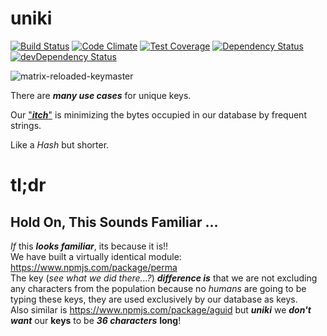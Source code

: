 # uniki

[![Build Status](https://travis-ci.org/nelsonic/uniki.svg)](https://travis-ci.org/nelsonic/uniki)
[![Code Climate](https://codeclimate.com/github/nelsonic/uniki/badges/gpa.svg)](https://codeclimate.com/github/nelsonic/uniki)
[![Test Coverage](https://codeclimate.com/github/nelsonic/uniki/badges/coverage.svg)](https://codeclimate.com/github/nelsonic/uniki/coverage)
[![Dependency Status](https://david-dm.org/nelsonic/uniki.svg)](https://david-dm.org/nelsonic/uniki)
[![devDependency Status](https://david-dm.org/nelsonic/uniki/dev-status.svg)](https://david-dm.org/nelsonic/uniki#info=devDependencies)

![matrix-reloaded-keymaster](http://i.imgur.com/lRpBPXI.jpg)

There are ***many use cases*** for unique keys.

Our ["***itch***"](https://gettingreal.37signals.com/ch02_Whats_Your_Problem.php)
is minimizing the bytes occupied in our database by frequent strings.

Like a *Hash* but shorter.



# tl;dr

## Hold On, This Sounds Familiar ...

*If* this ***looks familiar***, its because it is!!  
We have built a virtually identical module: https://www.npmjs.com/package/perma  
The key (*see what we did there...?*) ***difference is*** that we are not excluding any characters from the population because no *humans* are
going to be typing these keys, they are used exclusively by
our database as keys.  
Also similar is https://www.npmjs.com/package/aguid
but ***uniki*** we ***don't want*** our **keys** to be ***36 characters*** **long**!
